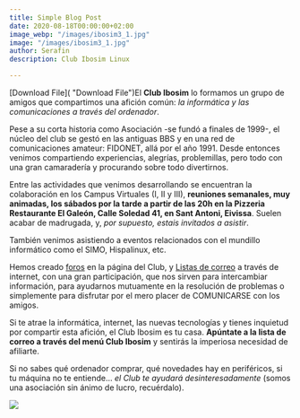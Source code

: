 ```yaml
---
title: Simple Blog Post
date: 2020-08-18T00:00:00+02:00
image_webp: "/images/ibosim3_1.jpg"
image: "/images/ibosim3_1.jpg"
author: Serafin
description: Club Ibosim Linux

---
```

[Download File]( "Download File")El **Club Ibosim** lo formamos un grupo de amigos que compartimos una afición común: _la informática y las comunicaciones a través del ordenador_.

Pese a su corta historia como Asociación -se fundó a finales de 1999-, el núcleo del club se gestó en las antiguas BBS y en una red de comunicaciones amateur: FIDONET, allá por el año 1991. Desde entonces venimos compartiendo experiencias, alegrías, problemillas, pero todo con una gran camaradería y procurando sobre todo divertirnos.

Entre las actividades que venimos desarrollando se encuentran la colaboración en los Campus Virtuales (I, II y III), **reuniones semanales, muy animadas, los sábados por la tarde a partir de las 20h en la Pizzeria Restaurante El Galeón, Calle Soledad 41, en Sant Antoni, Eivissa**. Suelen acabar de madrugada, y, _por supuesto, estais invitados a asistir_.

También venimos asistiendo a eventos relacionados con el mundillo informático como el SIMO, Hispalinux, etc.

Hemos creado [foros](http://www.clubibosim.org/smf) en la página del Club, y [Listas de correo](http://www.clubibosim.org/mailman/listinfo/club_clubibosim.org) a través de internet, con una gran participación, que nos sirven para intercambiar información, para ayudarnos mutuamente en la resolución de problemas o simplemente para disfrutar por el mero placer de COMUNICARSE con los amigos.

Si te atrae la informática, internet, las nuevas tecnologías y tienes inquietud por compartir esta afición, el Club Ibosim es tu casa. **Apúntate a la lista de correo a través del menú Club Ibosim** y sentirás la imperiosa necesidad de afiliarte.

Si no sabes qué ordenador comprar, qué novedades hay en periféricos, si tu máquina no te entiende… _el Club te ayudará desinteresadamente_ (somos una asociación sin ánimo de lucro, recuérdalo).

![](/images/logclub.gif)